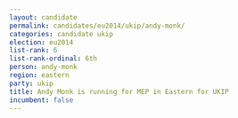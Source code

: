 ```yaml
---
layout: candidate
permalink: candidates/eu2014/ukip/andy-monk/
categories: candidate ukip
election: eu2014
list-rank: 6
list-rank-ordinal: 6th
person: andy-monk
region: eastern
party: ukip
title: Andy Monk is running for MEP in Eastern for UKIP
incumbent: false
---
```

